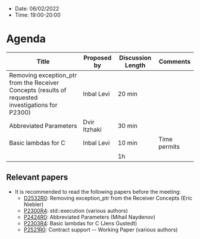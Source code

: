 * Date: 06/02/2022
* Time: 19:00-20:00

# Agenda

| Title | Proposed by | Discussion Length | Comments |
|----------|-------------|-------------|----------------|
| Removing exception_ptr from the Receiver Concepts (results of requested investigations for P2300)| Inbal Levi | 20 min |
| Abbreviated Parameters | Dvir Itzhaki | 30 min 
| Basic lambdas for C | Inbal Levi | 10 min | Time permits |
|           |   | 1h     |          |

## Relevant papers

* It is recommended to read the following papers before the meeting:
  * [D2532R0](https://github.com/wg21il/Protocols/blob/master/Agenda/D2532R0_%20Removing%20exception_ptr%20from%20the%20Receiver%20Concepts.pdf): Removing exception_ptr from the Receiver Concepts (Eric Niebler)
  * [P2300R4](http://www.open-std.org/jtc1/sc22/wg21/docs/papers/2022/p2300r4.html):	std::execution (various authors)
  * [P2424R0](http://www.open-std.org/jtc1/sc22/wg21/docs/papers/2022/p2424r0.html): Abbreviated Parameters (Mihail Naydenov)
  * [P2303R4](https://wg21.link/p2303): Basic lambdas for C (Jens Gustedt) 
  * [P2521R0](https://wg21.link/p2521): Contract support -- Working Paper (various authors)
